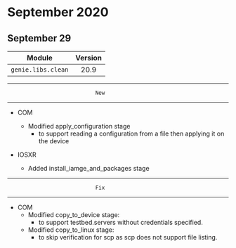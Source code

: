 September 2020
==========

September 29
--------

| Module                  | Version       |
| ------------------------|:-------------:|
| ``genie.libs.clean``    |  20.9         |

--------------------------------------------------------------------------------
                                New
--------------------------------------------------------------------------------
* COM
    * Modified apply_configuration stage
        * to support reading a configuration from a file then applying it on the device

* IOSXR
    * Added install_iamge_and_packages stage

--------------------------------------------------------------------------------
                                Fix
--------------------------------------------------------------------------------
* COM
    * Modified copy_to_device stage:
        * to support testbed.servers without credentials specified.
    * Modified copy_to_linux stage:
        * to skip verification for scp as scp does not support file listing.